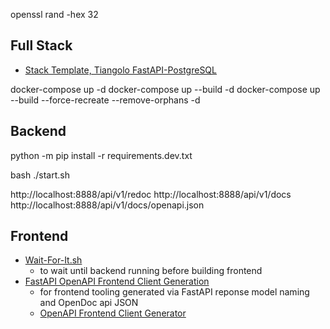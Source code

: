 
openssl rand -hex 32

## Full Stack

- [Stack Template, Tiangolo FastAPI-PostgreSQL](https://github.com/tiangolo/full-stack-fastapi-postgresql/blob/master/%7B%7Bcookiecutter.project_slug%7D%7D/README.md)

docker-compose up -d
docker-compose up --build -d
docker-compose up --build --force-recreate --remove-orphans -d

## Backend

python -m pip install -r requirements.dev.txt

bash ./start.sh

http://localhost:8888/api/v1/redoc
http://localhost:8888/api/v1/docs
http://localhost:8888/api/v1/docs/openapi.json

## Frontend

- [Wait-For-It.sh](https://github.com/vishnubob/wait-for-it)
  - to wait until backend running before building frontend
- [FastAPI OpenAPI Frontend Client Generation](https://fastapi.tiangolo.com/advanced/generate-clients/)
  - for frontend tooling generated via FastAPI reponse model naming and OpenDoc api JSON
  - [OpenAPI Frontend Client Generator](https://github.com/ferdikoomen/openapi-typescript-codegen)
